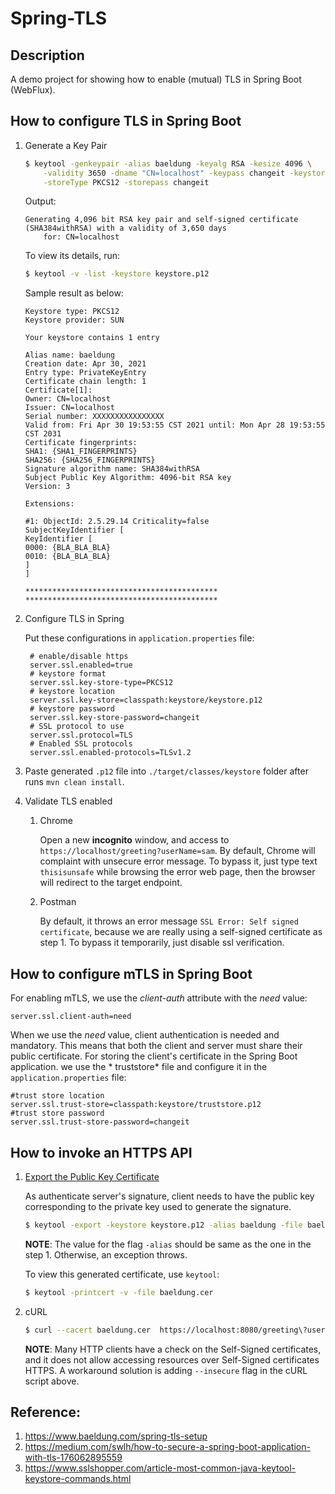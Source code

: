 # Spring-TLS

## Description

A demo project for showing how to enable (mutual) TLS in Spring Boot (WebFlux).

## How to configure TLS in Spring Boot

1. Generate a Key Pair
    ```bash
    $ keytool -genkeypair -alias baeldung -keyalg RSA -kesize 4096 \
        -validity 3650 -dname "CN=localhost" -keypass changeit -keystore keystore.p12 \
        -storeType PKCS12 -storepass changeit
    ```
   Output:
    ```plantext
    Generating 4,096 bit RSA key pair and self-signed certificate (SHA384withRSA) with a validity of 3,650 days
        for: CN=localhost
    ```
   To view its details, run:
   ```bash
   $ keytool -v -list -keystore keystore.p12
   ```
   Sample result as below:
   ```plaintext
   Keystore type: PKCS12
   Keystore provider: SUN
   
   Your keystore contains 1 entry
   
   Alias name: baeldung
   Creation date: Apr 30, 2021
   Entry type: PrivateKeyEntry
   Certificate chain length: 1
   Certificate[1]:
   Owner: CN=localhost
   Issuer: CN=localhost
   Serial number: XXXXXXXXXXXXXXXX
   Valid from: Fri Apr 30 19:53:55 CST 2021 until: Mon Apr 28 19:53:55 CST 2031
   Certificate fingerprints:
   SHA1: {SHA1_FINGERPRINTS}
   SHA256: {SHA256_FINGERPRINTS}
   Signature algorithm name: SHA384withRSA
   Subject Public Key Algorithm: 4096-bit RSA key
   Version: 3
   
   Extensions:
   
   #1: ObjectId: 2.5.29.14 Criticality=false
   SubjectKeyIdentifier [
   KeyIdentifier [
   0000: {BLA_BLA_BLA}
   0010: {BLA_BLA_BLA}
   ]
   ]
   
   *******************************************
   *******************************************
   ```

1. Configure TLS in Spring

   Put these configurations in `application.properties` file:
   ```properties
    # enable/disable https
    server.ssl.enabled=true
    # keystore format
    server.ssl.key-store-type=PKCS12
    # keystore location
    server.ssl.key-store=classpath:keystore/keystore.p12
    # keystore password
    server.ssl.key-store-password=changeit
    # SSL protocol to use
    server.ssl.protocol=TLS
    # Enabled SSL protocols
    server.ssl.enabled-protocols=TLSv1.2
    ```

1. Paste generated `.p12` file into `./target/classes/keystore` folder after runs `mvn clean install`.

1. Validate TLS enabled

    1. Chrome

       Open a new **incognito** window, and access to `https://localhost/greeting?userName=sam`. By default, Chrome will
       complaint with unsecure error message. To bypass it, just type text `thisisunsafe` while browsing the error web
       page, then the browser will redirect to the target endpoint.

    1. Postman

       By default, it throws an error message `SSL Error: Self signed certificate`, because we are really using a
       self-signed certificate as step 1. To bypass it temporarily, just disable ssl verification.

## How to configure mTLS in Spring Boot

For enabling mTLS, we use the *client-auth* attribute with the *need* value:

```properties
server.ssl.client-auth=need
```

When we use the *need* value, client authentication is needed and mandatory. This means that both the client and server
must share their public certificate. For storing the client's certificate in the Spring Boot application. we use the *
truststore* file and configure it in the `application.properties` file:

```properties
#trust store location
server.ssl.trust-store=classpath:keystore/truststore.p12
#trust store password
server.ssl.trust-store-password=changeit
```

## How to invoke an HTTPS API

1. [Export the Public Key Certificate](https://docs.oracle.com/javase/tutorial/security/toolsign/step5.html)

   As authenticate server's signature, client needs to have the public key corresponding to the private key used to
   generate the signature.

   ```bash
   $ keytool -export -keystore keystore.p12 -alias baeldung -file baeldung.cer
   ```
   **NOTE**: The value for the flag `-alias` should be same as the one in the step 1. Otherwise, an exception throws.

   To view this generated certificate, use `keytool`:
   ```bash
   $ keytool -printcert -v -file baeldung.cer
   ```

1. cURL
   ```bash
   $ curl --cacert baeldung.cer  https://localhost:8080/greeting\?username\=sam -v --insecure
   ```
   **NOTE**: Many HTTP clients have a check on the Self-Signed certificates, and it does not allow accessing resources
   over Self-Signed certificates HTTPS. A workaround solution is adding `--insecure` flag in the cURL script above.

## Reference:

1. https://www.baeldung.com/spring-tls-setup
2. https://medium.com/swlh/how-to-secure-a-spring-boot-application-with-tls-176062895559
3. https://www.sslshopper.com/article-most-common-java-keytool-keystore-commands.html
